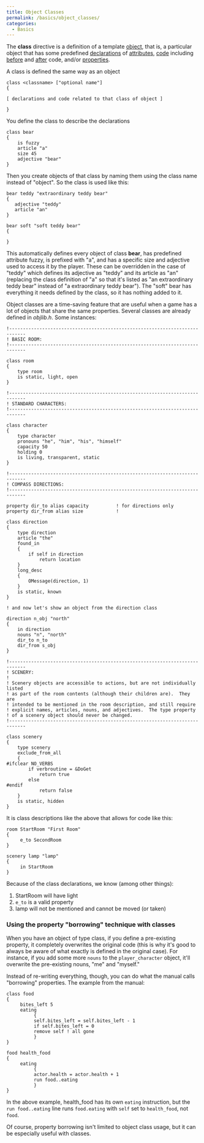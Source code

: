 ```yaml
---
title: Object Classes
permalink: /basics/object_classes/
categories:
  - Basics
---
```


The **class** directive is a definition of a template
[object](globals/object/), that is, a particular object that has some
predefined [declarations](declarations/) of
[attributes](attributes/), [code](definitions/code/) including
[before](properties/before/) and [after](properties/after/) code, and/or
[properties](properties/).

A class is defined the same way as an object

    class <classname> ["optional name"]
    {

    [ declarations and code related to that class of object ]

    }

You define the class to describe the declarations

    class bear
    {
        is fuzzy
        article "a"
        size 45
        adjective "bear"
    }

Then you create objects of that class by naming them using the class
name instead of "object". So the class is used like this:

    bear teddy "extraordinary teddy bear"
    {
       adjective "teddy"
       article "an"
    }

    bear soft "soft teddy bear"
    {

    }

This automatically defines every object of class **bear**, has
predefined attribute fuzzy, is prefixed with "a", and has a specific
size and adjective used to access it by the player. These can be
overridden in the case of "teddy" which defines its adjective as "teddy"
and its article as "an" (replacing the class definition of "a" so that
it's listed as "an extraordinary teddy bear" instead of "a extraordinary
teddy bear"). The "soft" bear has everything it needs defined by the
class, so it has nothing added to it.

Object classes are a time-saving feature that are useful when a game has
a lot of objects that share the same properties. Several classes are
already defined in *objlib.h*. Some instances:

    !----------------------------------------------------------------------------
    ! BASIC ROOM:
    !----------------------------------------------------------------------------

    class room
    {
        type room
        is static, light, open
    }

    !----------------------------------------------------------------------------
    ! STANDARD CHARACTERS:
    !----------------------------------------------------------------------------

    class character
    {
        type character
        pronouns "he", "him", "his", "himself"
        capacity 50
        holding 0
        is living, transparent, static
    }

    !----------------------------------------------------------------------------
    ! COMPASS DIRECTIONS:
    !----------------------------------------------------------------------------

    property dir_to alias capacity          ! for directions only
    property dir_from alias size            !

    class direction
    {
        type direction
        article "the"
        found_in
        {
            if self in direction
                return location
        }
        long_desc
        {
            OMessage(direction, 1)
        }
        is static, known
    }

    ! and now let's show an object from the direction class

    direction n_obj "north"
    {
        in direction
        nouns "n", "north"
        dir_to n_to
        dir_from s_obj
    }

    !----------------------------------------------------------------------------
    ! SCENERY:
    !
    ! Scenery objects are accessible to actions, but are not individually listed
    ! as part of the room contents (although their children are).  They are
    ! intended to be mentioned in the room description, and still require
    ! explicit names, articles, nouns, and adjectives.  The type property
    ! of a scenery object should never be changed.
    !----------------------------------------------------------------------------

    class scenery
    {
        type scenery
        exclude_from_all
        {
    #ifclear NO_VERBS
            if verbroutine = &DoGet
                return true
            else
    #endif
                return false
        }
        is static, hidden
    }

It is class descriptions like the above that allows for code like this:


    room StartRoom "First Room"
    {
         e_to SecondRoom
    }

    scenery lamp "lamp"
    {
         in StartRoom
    }

Because of the class declarations, we know (among other things):

1. StartRoom will have light
2. `e_to` is a valid property
3. lamp will not be mentioned and cannot be moved (or taken)

### Using the property "borrowing" technique with classes

When you have an object of type class, if you define a pre-existing
property, it completely overwrites the original code (this is why it's
good to always be aware of what exactly is defined in the original
case). For instance, if you add some more `nouns` to the
`player_character` object, it'll overwrite the pre-existing nouns, "me"
and "myself."

Instead of re-writing everything, though, you can do what the manual
calls "borrowing" properties. The example from the manual:

    class food
    {
         bites_left 5
         eating
              {
              self.bites_left = self.bites_left - 1
              if self.bites_left = 0
              remove self ! all gone
              }
    }

    food health_food
    {
         eating
              {
              actor.health = actor.health + 1
              run food..eating
              }
    }

In the above example, health_food has its own `eating` instruction, but
the `run food..eating` line runs `food.eating` with `self` set to
`health_food`, not `food`.

Of course, property borrowing isn't limited to object class usage, but
it can be especially useful with classes.
